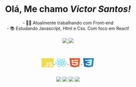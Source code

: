 ### 
<div align='center'><h1>Olá, Me chamo <i>Victor Santos!</i></h1>
  
<div align='center'>  
  - 👨‍💻 Atualmente trabalhando com Front-end 
  <br>
 - 📚 Estudando Javascript, Html e Css. Com foco em React!
</div>

  <br>

<div align="center">
  <a href="https://github.com/colourto">
  <img height="180em" src="https://github-readme-stats.vercel.app/api?username=colourto&show_icons=true&theme=tokyonight&include_all_commits=true&count_private=true"/>
  <img height="180em" src="https://github-readme-stats.vercel.app/api/top-langs/?username=colourto&layout=compact&langs_count=7&theme=tokyonight"/>
</div>
 
  ##
  
<div style="display: inline_block"><br>
  <img align="center" alt="colourto-Js" height="30" width="40" src="https://raw.githubusercontent.com/devicons/devicon/master/icons/javascript/javascript-plain.svg">
  <img align="center" alt="colourto-React" height="30" width="40" src="https://raw.githubusercontent.com/devicons/devicon/master/icons/react/react-original.svg">
  <img align="center" alt="colourto-HTML" height="30" width="40" src="https://raw.githubusercontent.com/devicons/devicon/master/icons/html5/html5-original.svg">
  <img align="center" alt="colourto-CSS" height="30" width="40" src="https://raw.githubusercontent.com/devicons/devicon/master/icons/css3/css3-original.svg">
</div>
 
  ##
  
  <a href="https://instagram.com/s_victorg" target="_blank"><img src="https://img.shields.io/badge/-Instagram-%23E4405F?style=for-the-badge&logo=instagram&logoColor=white" target="_blank"></a>
  <a href = "mailto:colourto.s@gmail.com"><img src="https://img.shields.io/badge/-Gmail-%23333?style=for-the-badge&logo=gmail&logoColor=white" target="_blank"></a>
  <a href="https://open.spotify.com/user/6gp4g1n4xlayntqv95jnubz6o?si=6300aaa829f94f83" target="_blank"><img src="https://img.shields.io/badge/Spotify-1ED760?&style=for-the-badge&logo=spotify&logoColor=white" target="_blank"></a>
  <a href="https://www.udemy.com/user/victor-gabriel-santos-souza/" target="_blank"><img src="https://img.shields.io/badge/Udemy-EC5252?style=for-the-badge&logo=Udemy&logoColor=white" target="_blank"></a>
 <!-- <a href="https://www.linkedin.com/in/victorsantos-45875016a" target="_blank"><img src="https://img.shields.io/badge/-LinkedIn-%230077B5?style=for-the-badge&logo=linkedin&logoColor=white" target="_blank"></a> --!>
<!-- <a href="https://discord.gg/wagxzStdcR" target="_blank"><img src="https://img.shields.io/badge/Discord-7289DA?style=for-the-badge&logo=discord&logoColor=white" target="_blank"></a> --!>
